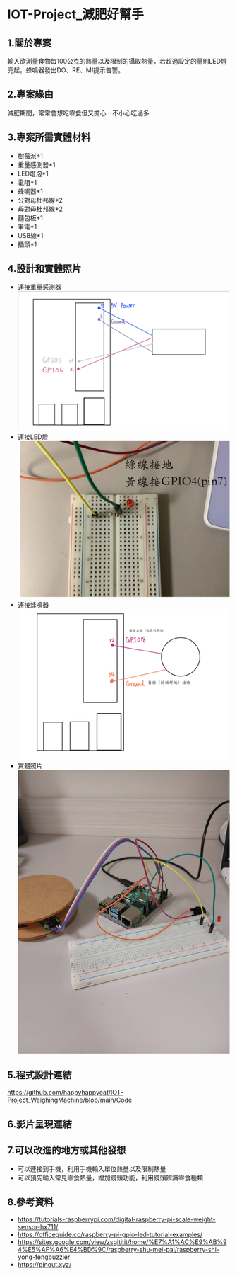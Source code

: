# IOT-Project_減肥好幫手
## 1.關於專案
輸入欲測量食物每100公克的熱量以及限制的攝取熱量，若超過設定的量則LED燈亮起，蜂鳴器發出DO、RE、MI提示告警。
## 2.專案緣由
減肥期間，常常會想吃零食但又擔心一不小心吃過多
## 3.專案所需實體材料
* 樹莓派*1
* 重量感測器*1
* LED燈泡*1
* 電阻*1
* 蜂鳴器*1
* 公對母杜邦線*2
* 母對母杜邦線*2
* 麵包板*1
* 筆電*1
* USB線*1
* 插頭*1
## 4.設計和實體照片
* 連接重量感測器
  ![重量感測器連接](https://github.com/happyhappyeat/IOT-Project_WeighingMachine/blob/main/%E7%85%A7%E7%89%87%E5%92%8C%E5%BD%B1%E7%89%87/%E9%87%8D%E9%87%8F%E5%82%B3%E6%84%9F%E5%99%A8%E9%80%A3%E6%8E%A5.jpg)
* 連接LED燈
  ![LED燈連接](https://github.com/happyhappyeat/IOT-Project_WeighingMachine/blob/main/%E7%85%A7%E7%89%87%E5%92%8C%E5%BD%B1%E7%89%87/LED%E7%87%88%E9%80%A3%E6%8E%A5.jpg)
* 連接蜂鳴器
  ![蜂鳴器連接](https://github.com/happyhappyeat/IOT-Project_WeighingMachine/blob/main/%E7%85%A7%E7%89%87%E5%92%8C%E5%BD%B1%E7%89%87/%E8%9C%82%E9%B3%B4%E5%99%A8%E9%80%A3%E6%8E%A5.jpg)
* 實體照片
  ![實體照片](https://github.com/happyhappyeat/IOT-Project_WeighingMachine/blob/main/%E7%85%A7%E7%89%87%E5%92%8C%E5%BD%B1%E7%89%87/%E5%AF%A6%E9%AB%94%E7%85%A7%E7%89%87.jpg)
  
## 5.程式設計連結
https://github.com/happyhappyeat/IOT-Project_WeighingMachine/blob/main/Code
## 6.影片呈現連結

## 7.可以改進的地方或其他發想
* 可以連接到手機，利用手機輸入單位熱量以及限制熱量
* 可以預先輸入常見零食熱量，增加鏡頭功能，利用鏡頭辨識零食種類
## 8.參考資料
* https://tutorials-raspberrypi.com/digital-raspberry-pi-scale-weight-sensor-hx711/
* https://officeguide.cc/raspberry-pi-gpio-led-tutorial-examples/
* https://sites.google.com/view/zsgititit/home/%E7%A1%AC%E9%AB%94%E5%AF%A6%E4%BD%9C/raspberry-shu-mei-pai/raspberry-shi-yong-fengbuzzier
* https://pinout.xyz/

